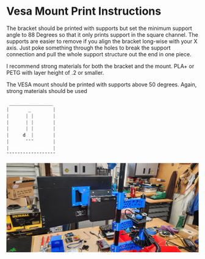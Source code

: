 # Vesa Mount Print Instructions

The bracket should be printed with supports but set the minimum support angle to 88 Degrees so that it only prints support in the square channel. The supports are easier to remove if you align the bracket long-wise with your X axis. Just poke something through the holes to break the support connection and pull the whole support structure out the end in one piece. 

I recommend strong materials for both the bracket and the mount. PLA+ or PETG with layer height of .2 or smaller. 

The VESA mount should be printed with supports above 50 degrees. Again, strong materials should be used 


```python
 ________________
|       _        |
|      | |       |
|      | |       |
|      | |       |
|     d  |       |
|      ¯¯¯       |
|                |
¯¯¯¯¯¯¯¯¯¯¯¯¯¯¯¯¯¯
```

![Picture of completed mount](Vesa%20Mount%20Pic1.jpg)
